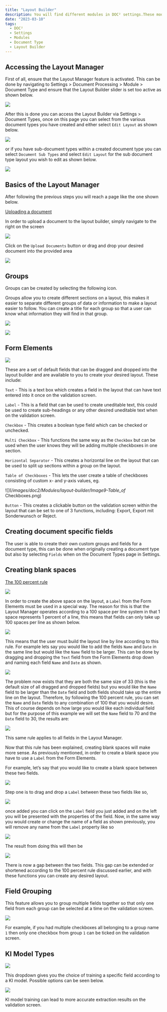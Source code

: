 ```yaml
---
title: "Layout Builder"
description: You will find different modules in DOC² settings.These modules are important if you like to deal with PO Matching and use the table extraction functionality. 
date: "2023-03-10"
tags:
  - DOC²
  - Settings
  - Modules
  - Document Type
  - Layout Builder
---
```



## Accessing the Layout Manager

First of all, ensure that the Layout Manager feature is activated. This can be done by navigating to Settings > Document Processing > Module > Document Type and ensure that the Layout Builder slider is set too active as shown below.

![](/_images/doc2/Modules/layout-builder/Image1-Accessing_Layout_Manager.png)

After this is done you can access the Layout Builder via Settings > Document Types, once on this page you can select from the various document types you have created and either select `Edit Layout` as shown below.

![](/_images/doc2/Modules/layout-builder/Image2-Edit_Layout.png)

or if you have sub-document types within a created document type you can select `Document Sub Types` and select `Edit Layout` for the sub document type layout you wish to edit as shown below.

![](/_images/doc2/Modules/layout-builder/Image3-Doc_Sub_Types.png)

## Basics of the Layout Manager 

After following the previous steps you will reach a page like the one shown below.

<ins>Uploading a document</ins>

In order to upload a document to the layout builder, simply navigate to the right on the screen 

![](/_images/doc2/Modules/layout-builder/Image4-Uploading_a_Doc1.png)

Click on the `Upload Documents` button or drag and drop your desired document into the provided area

![](/_images/doc2/Modules/layout-builder/Image5-Uploading_a_Doc2.png)

## Groups

Groups can be created by selecting the following icon.

Groups allow you to create different sections on a layout, this makes it easier to separate different groups of data or information to make a layout easier to follow. You can create a title for each group so that a user can know what information they will find in that group.

![](/_images/doc2/Modules/layout-builder/Image6-Groups1.png)

![](/_images/doc2/Modules/layout-builder/Image7-Groups2.png)

## Form Elements

![](/_images/doc2/Modules/layout-builder/Image8-Form_Elements.png)

These are a set of default fields that can be dragged and dropped into the layout builder and are available to you to create your desired layout. These include:

`Text` - This is a text box which creates a field in the layout that can have text entered into it once on the validation screen.

`Label` - This is a field that can be used to create uneditable text, this could be used to create sub-headings or any other desired uneditable text when on the validation screen.

`Checkbox` - This creates a boolean type field which can be checked or unchecked.

`Multi Checkbox` - This functions the same way as the `Checkbox` but can be used when the user knows they will be adding multiple checkboxes in one section.

`Horizontal Separator` - This creates a horizontal line on the layout that can be used to split up sections within a group on the layout.

`Table of Checkboxes` - This lets the user create a table of checkboxes consisting of custom  x- and y-axis values, eg. 

![](/_images/doc2/Modules/layout-builder/Image9-Table_of_ Checkboxes.png)

`Button` - This creates a clickable button on the validation screen within the layout that can be set to one of 3 functions, including: Export, Export mit Sonderwunsch or Reject.

## Creating document specific fields

The user is able to create their own custom groups and fields for a document type, this can be done when originally creating a document type but also by selecting `Fields` when on the Document Types page in Settings.

## Creating blank spaces

<ins>The 100 percent rule</ins>

![](/_images/doc2/Modules/layout-builder/Image10-Blank_Spaces_1.png)

In order to create the above space on the layout, a `Label` from the Form Elements must be used in a special way. The reason for this is that the Layout Manager operates according to a 100 space per line system in that 1 space represents 1 percent of a line, this means that fields can only take up 100 spaces per line as shown below.

![](/_images/doc2/Modules/layout-builder/Image11-Blank_Spaces_2.png)

This means that the user must build the layout line by line according to this rule. For example lets say you would like to add the fields `Name` and `Date` in the same line but would like the `Name` field to be larger. This can be done by dragging and dropping the `Text` field from the Form Elements drop down and naming each field `Name` and `Date` as shown.

![](/_images/doc2/Modules/layout-builder/Image12-Blank_Spaces_3.png)

The problem now exists that they are both the same size of 33 (this is the default size of all dragged and dropped fields) but you would like the `Name` field to be larger than the `Date` field and both fields should take up the entire line on the layout. Therefore, by following the 100 percent rule, you can set the `Name` and `Date` fields to any combination of 100 that you would desire. This of course depends on how large you would like each individual field but for the purpose of this example we will set the `Name` field to 70 and the `Date` field to 30, the results are:

![](/_images/doc2/Modules/layout-builder/Image13-Blank_Spaces_4.png)

This same rule applies to all fields in the Layout Manager.


Now that this rule has been explained, creating blank spaces will make more sense. As previously mentioned, in order to create a blank space you have to use a `Label` from the Form Elements.

For example, let’s say that you would like to create a blank space between these two fields.

![](/_images/doc2/Modules/layout-builder/Image14-Blank_Spaces_5.png)

Step one is to drag and drop a `Label` between these two fields like so,

![](/_images/doc2/Modules/layout-builder/Image15-Blank_Spaces_6.png)

once added you can click on the `Label` field you just added and on the left you will be presented with the properties of the field. Now, in the same way you would create or change the name of a field as shown previously, you will remove any name from the `Label` property like so

![](/_images/doc2/Modules/layout-builder/Image16-Blank_Spaces_7.png)

The result from doing this will then be

![](/_images/doc2/Modules/layout-builder/Image17-Blank_Spaces_8.png)

There is now a gap between the two fields. This gap can be extended or shortened according to the 100 percent rule discussed earlier, and with these functions you can create any desired layout.

## Field Grouping

This feature allows you to group multiple fields together so that only one field from each group can be selected at a time on the validation screen.

![](/_images/doc2/Modules/layout-builder/Image18-Field_Grouping.png)

For example, if you had multiple checkboxes all belonging to a group name `1` then only one checkbox from group `1` can be ticked on the validation screen.

## KI Model Types

![](/_images/doc2/Modules/layout-builder/Image19-KI-Models_1.png)

This dropdown gives you the choice of training a specific field according to a KI model. Possible options can be seen below.

![](/_images/doc2/Modules/layout-builder/Image20-KI-Models_2.png)

KI model training can lead to more accurate extraction results on the validation screen.




